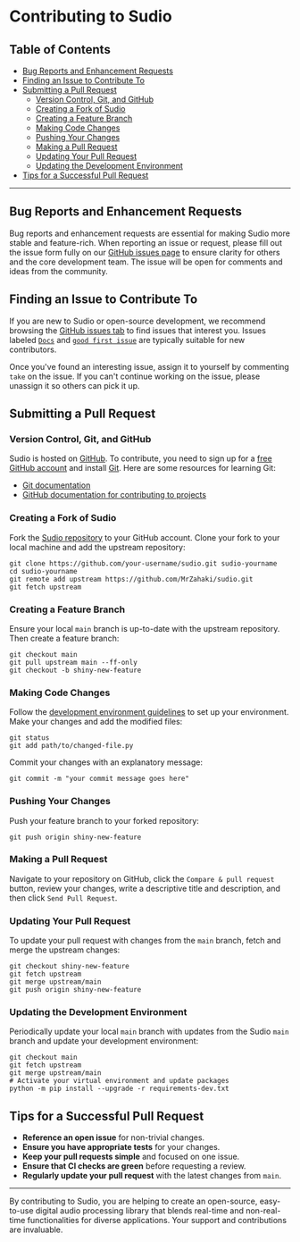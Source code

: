 
# Contributing to Sudio

## Table of Contents

- [Bug Reports and Enhancement Requests](#bug-reports-and-enhancement-requests)
- [Finding an Issue to Contribute To](#finding-an-issue-to-contribute-to)
- [Submitting a Pull Request](#submitting-a-pull-request)
  - [Version Control, Git, and GitHub](#version-control-git-and-github)
  - [Creating a Fork of Sudio](#creating-a-fork-of-sudio)
  - [Creating a Feature Branch](#creating-a-feature-branch)
  - [Making Code Changes](#making-code-changes)
  - [Pushing Your Changes](#pushing-your-changes)
  - [Making a Pull Request](#making-a-pull-request)
  - [Updating Your Pull Request](#updating-your-pull-request)
  - [Updating the Development Environment](#updating-the-development-environment)
- [Tips for a Successful Pull Request](#tips-for-a-successful-pull-request)

---


## Bug Reports and Enhancement Requests

Bug reports and enhancement requests are essential for making Sudio more stable and feature-rich. When reporting an issue or request, please fill out the issue form fully on our [GitHub issues page](https://github.com/MrZahaki/sudio/issues/new/choose) to ensure clarity for others and the core development team. The issue will be open for comments and ideas from the community.

## Finding an Issue to Contribute To

If you are new to Sudio or open-source development, we recommend browsing the [GitHub issues tab](https://github.com/MrZahaki/sudio/issues) to find issues that interest you. Issues labeled [`Docs`](https://github.com/MrZahaki/sudio/issues?q=is%3Aopen+sort%3Aupdated-desc+label%3ADocs+no%3Aassignee) and [`good first issue`](https://github.com/MrZahaki/sudio/issues?q=is%3Aopen+sort%3Aupdated-desc+label%3A%22good+first+issue%22+no%3Aassignee) are typically suitable for new contributors.

Once you've found an interesting issue, assign it to yourself by commenting `take` on the issue. If you can't continue working on the issue, please unassign it so others can pick it up.

## Submitting a Pull Request

### Version Control, Git, and GitHub

Sudio is hosted on [GitHub](https://github.com/MrZahaki/sudio). To contribute, you need to sign up for a [free GitHub account](https://github.com/signup/free) and install [Git](https://git-scm.com/). Here are some resources for learning Git:
- [Git documentation](https://git-scm.com/doc)
- [GitHub documentation for contributing to projects](https://docs.github.com/en/get-started/quickstart/contributing-to-projects)

### Creating a Fork of Sudio

Fork the [Sudio repository](https://github.com/MrZahaki/sudio) to your GitHub account. Clone your fork to your local machine and add the upstream repository:

```shell
git clone https://github.com/your-username/sudio.git sudio-yourname
cd sudio-yourname
git remote add upstream https://github.com/MrZahaki/sudio.git
git fetch upstream
```

### Creating a Feature Branch

Ensure your local `main` branch is up-to-date with the upstream repository. Then create a feature branch:

```shell
git checkout main
git pull upstream main --ff-only
git checkout -b shiny-new-feature
```

### Making Code Changes

Follow the [development environment guidelines](#) to set up your environment. Make your changes and add the modified files:

```shell
git status
git add path/to/changed-file.py
```

Commit your changes with an explanatory message:

```shell
git commit -m "your commit message goes here"
```

### Pushing Your Changes

Push your feature branch to your forked repository:

```shell
git push origin shiny-new-feature
```

### Making a Pull Request

Navigate to your repository on GitHub, click the `Compare & pull request` button, review your changes, write a descriptive title and description, and then click `Send Pull Request`.

### Updating Your Pull Request

To update your pull request with changes from the `main` branch, fetch and merge the upstream changes:

```shell
git checkout shiny-new-feature
git fetch upstream
git merge upstream/main
git push origin shiny-new-feature
```

### Updating the Development Environment

Periodically update your local `main` branch with updates from the Sudio `main` branch and update your development environment:

```shell
git checkout main
git fetch upstream
git merge upstream/main
# Activate your virtual environment and update packages
python -m pip install --upgrade -r requirements-dev.txt
```

## Tips for a Successful Pull Request

- **Reference an open issue** for non-trivial changes.
- **Ensure you have appropriate tests** for your changes.
- **Keep your pull requests simple** and focused on one issue.
- **Ensure that CI checks are green** before requesting a review.
- **Regularly update your pull request** with the latest changes from `main`.

---

By contributing to Sudio, you are helping to create an open-source, easy-to-use digital audio processing library that blends real-time and non-real-time functionalities for diverse applications. Your support and contributions are invaluable.
